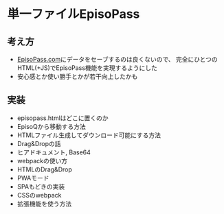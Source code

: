 <h1>単一ファイルEpisoPass</h1>

<h2>考え方</h2>

<ul>
  <li><a href="http://EpisoPass.com/">EpisoPass.com</a>にデータをセーブするのは良くないので、
    完全にひとつのHTML(+JS)でEpisoPass機能を実現するようにした</li>
  <li>安心感とか使い勝手とかが若干向上したかも</li>
</ul>

<h2>実装</h2>

<ul>
  <li>episopass.htmlはどこに置くのか</li>
  <li>EpisoQから移動する方法</li>
  <li>HTMLファイル生成してダウンロード可能にする方法</li>
  <li>Drag&amp;Dropの話</li>
  <li>ヒアドキュメント, Base64</li>
  <li>webpackの使い方</li>
  <li>HTMLのDrag&amp;Drop</li>
  <li>PWAモード</li>
  <li>SPAもどきの実装</li>
  <li>CSSのwebpack</li>
  <li>拡張機能を使う方法</li>
</ul>
